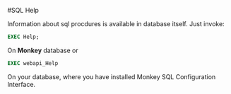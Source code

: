 #SQL Help

Information about sql procdures is available in database itself. Just invoke:
```sql
EXEC Help;
``` 
On **Monkey** database or 
```sql
EXEC webapi_Help
```
On your database, where you have installed Monkey SQL Configuration Interface.